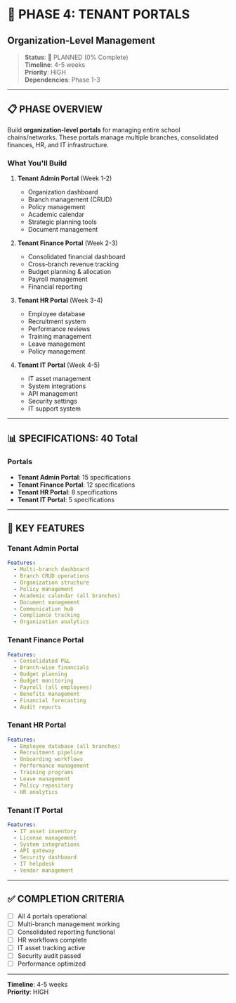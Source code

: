 # 🏫 PHASE 4: TENANT PORTALS
## Organization-Level Management

> **Status**: 📝 PLANNED (0% Complete)  
> **Timeline**: 4-5 weeks  
> **Priority**: HIGH  
> **Dependencies**: Phase 1-3

---

## 📋 PHASE OVERVIEW

Build **organization-level portals** for managing entire school chains/networks. These portals manage multiple branches, consolidated finances, HR, and IT infrastructure.

### What You'll Build

1. **Tenant Admin Portal** (Week 1-2)
   - Organization dashboard
   - Branch management (CRUD)
   - Policy management
   - Academic calendar
   - Strategic planning tools
   - Document management

2. **Tenant Finance Portal** (Week 2-3)
   - Consolidated financial dashboard
   - Cross-branch revenue tracking
   - Budget planning & allocation
   - Payroll management
   - Financial reporting

3. **Tenant HR Portal** (Week 3-4)
   - Employee database
   - Recruitment system
   - Performance reviews
   - Training management
   - Leave management
   - Policy management

4. **Tenant IT Portal** (Week 4-5)
   - IT asset management
   - System integrations
   - API management
   - Security settings
   - IT support system

---

## 📊 SPECIFICATIONS: 40 Total

### Portals
- **Tenant Admin Portal**: 15 specifications
- **Tenant Finance Portal**: 12 specifications
- **Tenant HR Portal**: 8 specifications
- **Tenant IT Portal**: 5 specifications

---

## 🎯 KEY FEATURES

### Tenant Admin Portal
```yaml
Features:
  - Multi-branch dashboard
  - Branch CRUD operations
  - Organization structure
  - Policy management
  - Academic calendar (all branches)
  - Document management
  - Communication hub
  - Compliance tracking
  - Organization analytics
```

### Tenant Finance Portal
```yaml
Features:
  - Consolidated P&L
  - Branch-wise financials
  - Budget planning
  - Budget monitoring
  - Payroll (all employees)
  - Benefits management
  - Financial forecasting
  - Audit reports
```

### Tenant HR Portal
```yaml
Features:
  - Employee database (all branches)
  - Recruitment pipeline
  - Onboarding workflows
  - Performance management
  - Training programs
  - Leave management
  - Policy repository
  - HR analytics
```

### Tenant IT Portal
```yaml
Features:
  - IT asset inventory
  - License management
  - System integrations
  - API gateway
  - Security dashboard
  - IT helpdesk
  - Vendor management
```

---

## ✅ COMPLETION CRITERIA

- [ ] All 4 portals operational
- [ ] Multi-branch management working
- [ ] Consolidated reporting functional
- [ ] HR workflows complete
- [ ] IT asset tracking active
- [ ] Security audit passed
- [ ] Performance optimized

---

**Timeline**: 4-5 weeks  
**Priority**: HIGH
